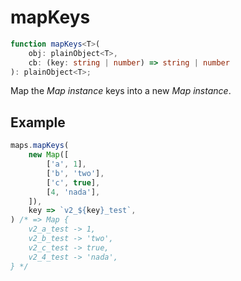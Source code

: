 # mapKeys

```ts
function mapKeys<T>(
    obj: plainObject<T>,
    cb: (key: string | number) => string | number
): plainObject<T>;
```

Map the _Map instance_ keys into a new _Map instance_.

## Example

```ts
maps.mapKeys(
    new Map([
        ['a', 1],
        ['b', 'two'],
        ['c', true],
        [4, 'nada'],
    ]),
    key => `v2_${key}_test`,
) /* => Map {
    v2_a_test -> 1,
    v2_b_test -> 'two',
    v2_c_test -> true,
    v2_4_test -> 'nada',
} */
```
